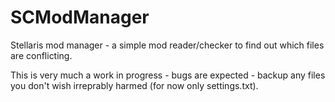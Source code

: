 # SCModManager
Stellaris mod manager - a simple mod reader/checker to find out which files are conflicting.

This is very much a work in progress - bugs are expected - backup any files you don't wish irreprably harmed (for now only settings.txt).

